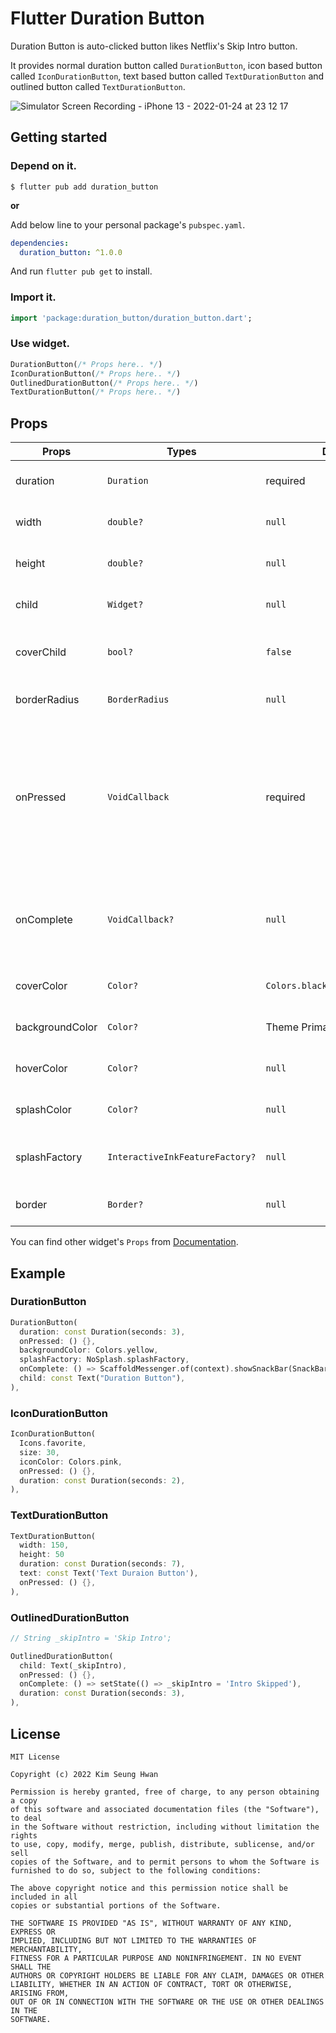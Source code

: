 # Flutter Duration Button

Duration Button is auto-clicked button likes Netflix's Skip Intro button.

It provides normal duration button called `DurationButton`, icon based button called `IconDurationButton`, text based button called `TextDurationButton` and outlined button called `TextDurationButton`.

![Simulator Screen Recording - iPhone 13 - 2022-01-24 at 23 12 17](https://user-images.githubusercontent.com/4322099/150799431-71711e42-07d7-423d-b6bf-04d83e9dc97c.gif)


## Getting started

### Depend on it.

```terminal
$ flutter pub add duration_button
```

**or**

Add below line to your personal package's `pubspec.yaml`.

```yaml
dependencies:
  duration_button: ^1.0.0
```

And run `flutter pub get` to install.

### Import it.

```dart
import 'package:duration_button/duration_button.dart';
```

### Use widget.

```dart
DurationButton(/* Props here.. */)
IconDurationButton(/* Props here.. */)
OutlinedDurationButton(/* Props here.. */)
TextDurationButton(/* Props here.. */)
```

## Props

| Props           | Types                           | Default                                | Description                                                                                                                                   |
| --------------- | ------------------------------- | -------------------------------------- | --------------------------------------------------------------------------------------------------------------------------------------------- |
| duration        | `Duration`                      | required                               | The `Duration` value of the button.                                                                                                           |
| width           | `double?`                       | `null`                                 | The width value of the button.                                                                                                                |
| height          | `double?`                       | `null`                                 | The height value of the button.                                                                                                               |
| child           | `Widget?`                       | `null`                                 | The child widget of the button.                                                                                                               |
| coverChild      | `bool?`                         | `false`                                | The bool value if cover covers child widget.                                                                                                  |
| borderRadius    | `BorderRadius`                  | `null` | The border radius of the button.                                                                                                              |
| onPressed       | `VoidCallback`                  | required                               | The callback function that will be called when button is clicked. and if `onComplete`is null, then `onPressed` will be called when completed. |
| onComplete      | `VoidCallback?`                 | `null`                                 | The callback function that will be called when the button is completly covered.                                                               |
| coverColor      | `Color?`                        | `Colors.black.withOpacity(0.2)`        | the color value of the button.                                                                                                                |
| backgroundColor | `Color?`                        | Theme Primary Color                    | the color value of the button.                                                                                                                |
| hoverColor      | `Color?`                        | `null`                                 | the color value of the hover effect.                                                                                                          |
| splashColor     | `Color?`                        | `null`                                 | the color value of the splash effect.                                                                                                         |
| splashFactory   | `InteractiveInkFeatureFactory?` | `null`                                 | The splashFactory value of the button.                                                                                                        |
| border          | `Border?`                       | `null`                                 | The border value of the button                                                                                                                |

You can find other widget's `Props` from [Documentation](https://pub.dev/documentation/duration_button/latest/).

## Example

### DurationButton

```dart
DurationButton(
  duration: const Duration(seconds: 3),
  onPressed: () {},
  backgroundColor: Colors.yellow,
  splashFactory: NoSplash.splashFactory,
  onComplete: () => ScaffoldMessenger.of(context).showSnackBar(SnackBar(content: Text("onCompleteCalled!"))),
  child: const Text("Duration Button"),
),
```

### IconDurationButton

```dart
IconDurationButton(
  Icons.favorite,
  size: 30,
  iconColor: Colors.pink,
  onPressed: () {},
  duration: const Duration(seconds: 2),
),
```

### TextDurationButton

```dart
TextDurationButton(
  width: 150,
  height: 50
  duration: const Duration(seconds: 7),
  text: const Text('Text Duraion Button'),
  onPressed: () {},
),
```

### OutlinedDurationButton

```dart
// String _skipIntro = 'Skip Intro';

OutlinedDurationButton(
  child: Text(_skipIntro),
  onPressed: () {},
  onComplete: () => setState(() => _skipIntro = 'Intro Skipped'),
  duration: const Duration(seconds: 3),
),
```

## License

```
MIT License

Copyright (c) 2022 Kim Seung Hwan

Permission is hereby granted, free of charge, to any person obtaining a copy
of this software and associated documentation files (the "Software"), to deal
in the Software without restriction, including without limitation the rights
to use, copy, modify, merge, publish, distribute, sublicense, and/or sell
copies of the Software, and to permit persons to whom the Software is
furnished to do so, subject to the following conditions:

The above copyright notice and this permission notice shall be included in all
copies or substantial portions of the Software.

THE SOFTWARE IS PROVIDED "AS IS", WITHOUT WARRANTY OF ANY KIND, EXPRESS OR
IMPLIED, INCLUDING BUT NOT LIMITED TO THE WARRANTIES OF MERCHANTABILITY,
FITNESS FOR A PARTICULAR PURPOSE AND NONINFRINGEMENT. IN NO EVENT SHALL THE
AUTHORS OR COPYRIGHT HOLDERS BE LIABLE FOR ANY CLAIM, DAMAGES OR OTHER
LIABILITY, WHETHER IN AN ACTION OF CONTRACT, TORT OR OTHERWISE, ARISING FROM,
OUT OF OR IN CONNECTION WITH THE SOFTWARE OR THE USE OR OTHER DEALINGS IN THE
SOFTWARE.
```
